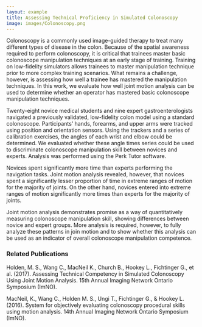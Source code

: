 ```yaml
---
layout: example
title: Assessing Technical Proficiency in Simulated Colonoscopy
image: images/Colonoscopy.png
---
```



Colonoscopy is a commonly used image-guided therapy to treat many different types of disease in the colon. Because of the spatial awareness required to perform colonoscopy, it is critical that trainees master basic colonoscope manipulation techniques at an early stage of training. Training on low-fidelity simulators allows trainees to master manipulation technique prior to more complex training scenarios. What remains a challenge, however, is assessing how well a trainee has mastered the manipulation techniques. In this work, we evaluate how well joint motion analysis can be used to determine whether an operator has mastered basic colonoscope manipulation techniques.

Twenty-eight novice medical students and nine expert gastroenterologists navigated a previously validated, low-fidelity colon model using a standard colonoscope. Participants’ hands, forearms, and upper arms were tracked using position and orientation sensors. Using the trackers and a series of calibration exercises, the angles of each wrist and elbow could be determined. We evaluated whether these angle times series could be used to discriminate colonoscope manipulation skill between novices and experts. Analysis was performed using the Perk Tutor software.

Novices spent significantly more time than experts performing the navigation tasks. Joint motion analysis revealed, however, that novices spent a significantly lesser proportion of time in extreme ranges of motion for the majority of joints. On the other hand, novices entered into extreme ranges of motion significantly more times than experts for the majority of joints.

Joint motion analysis demonstrates promise as a way of quantitatively measuring colonoscope manipulation skill, showing differences between novice and expert groups. More analysis is required, however, to fully analyze these patterns in join motion and to show whether this analysis can be used as an indicator of overall colonoscope manipulation competence.


### Related Publications

Holden, M. S., Wang C., MacNeil K., Church B., Hookey L., Fichtinger G., et al. (2017).  Assessing Technical Competency in Simulated Colonoscopy Using Joint Motion Analysis. 15th Annual Imaging Network Ontario Symposium (ImNO).

MacNeil, K., Wang C., Holden M. S., Ungi T., Fichtinger G., & Hookey L. (2016).  System for objectively evaluating colonoscopy procedural skills using motion analysis. 14th Annual Imaging Network Ontario Symposium (ImNO).